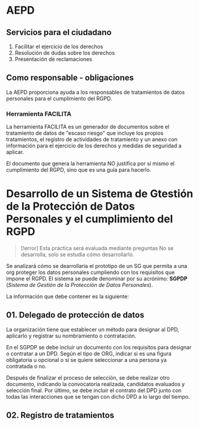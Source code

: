 # AEPD

## Servicios para el ciudadano
1. Facilitar el ejercicio de los derechos
2. Resolución de dudas sobre los derechos
3. Presentación de reclamaciones

## Como responsable - obligaciones
La AEPD proporciona ayuda a los responsables de tratamientos de datos personales para el cumplimiento del RGPD.

### Herramienta FACILITA
La herramienta FACILITA es un generador de documentos sobre el tratamiento de datos de "escaso riesgo" que incluye los propios tratamientos, el registro de actividades de tratamiento y un anexo con información para el ejercicio de los derechos y medidas de seguridad a aplicar.

El documento que genera la herramienta NO justifica por sí mismo el cumplimiento del RGPD, sino que es una guía para hacerlo.

# Desarrollo de un Sistema de Gtestión de la Protección de Datos Personales y el cumplimiento del RGPD
> [!error] Esta práctica será evaluada mediante preguntas
> No se desarrolla, solo se estudia cómo desarrollarlo.


Se analizará cómo se dearrollaría el prototipo de un SG que permita a una org proteger los datos personales cumpliendo con los requisitos que impone el RGPD. El sistema se puede denominar por su acrónimo: **SGPDP** (*Sistema de Gestión de la Protección de Datos Personales*).

La información que debe contener es la siguiente:
## 01. Delegado de protección de datos
La organización tiene que establecer un método para designar al DPD, aplicarlo y registrar su nombramiento o contratación.

En el SGPDP se debe incluír un documento con los requisitos para designar o contratar a un DPD. Según el tipo de ORG, indicar si es una figura obligatoria u opcional o si se quiere seleccionar a una persona ya contratada o no.

Después de finalizar el proceso de selección, se debe realizar otro documento, indicando la convocatoria realizada, candidatos evaluados y selección final. Por último, se debe incluir el contrato del DPD junto con todas las interacciones que se tengan con dicho DPD a lo largo del tiempo.

## 02. Registro de tratamientos
